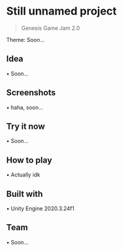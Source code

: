 # Still unnamed project
> Genesis Game Jam 2.0

Theme: Soon...

## Idea
• Soon...

## Screenshots
• haha, soon...

## Try it now
• Soon...

## How to play
• Actually idk

## Built with
• Unity Engine 2020.3.24f1

## Team
• Soon...
